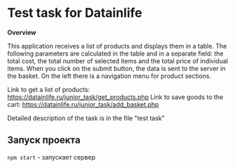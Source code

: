 # Test task for Datainlife

**Overview**

This application receives a list of products and displays them in a table. The following parameters are calculated in the table and in a separate field: the total cost, the total number of selected items and the total price of individual items.
When you click on the submit button, the data is sent to the server in the basket.
On the left there is a navigation menu for product sections.

Link to get a list of products: https://datainlife.ru/junior_task/get_products.php
Link to save goods to the cart: https://datainlife.ru/junior_task/add_basket.php

Detailed description of the task is in the file "test task"
## Запуск проекта

`npm start` - запускает сервер
